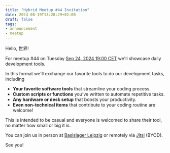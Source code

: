 ```yaml
---
title: "Hybrid Meetup #44 Invitation"
date: 2024-08-19T13:28:29+02:00
draft: false
tags:
- announcement
- meetup
---
```


Hello, 世界!

For meetup #44 on Tuesday [Sep 24, 2024 19:00
CET](https://www.meetup.com/leipzig-golang/events/298066362/) we'll
showcase daily development tools.

In this format we'll exchange our favorite tools to do our development tasks, including

 - **Your favorite software tools** that streamline your coding process.
 - **Custom scripts or functions** you’ve written to automate repetitive tasks.
 - **Any hardware or desk setup** that boosts your productivity.
 - **Even non-technical items** that contribute to your coding routine are welcome!

This is intended to be casual and everyone is welcomed to share their tool, no matter how small or big it is.

You can join us in person at [Basislager Leipzig](https://www.basislager.co/)
or remotely via [Jitsi](https://meet.jit.si/LeipzigGophers44) (BYOD).

See you!
